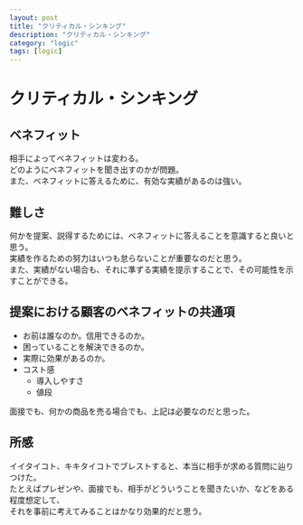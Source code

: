 ```yaml
---
layout: post
title: "クリティカル・シンキング"
description: "クリティカル・シンキング"
category: "logic"
tags: [logic]
---
```


# クリティカル・シンキング

## ベネフィット
相手によってベネフィットは変わる。  
どのようにベネフィットを聞き出すのかが問題。  
また、ベネフィットに答えるために、有効な実績があるのは強い。  

## 難しさ
何かを提案、説得するためには、ベネフィットに答えることを意識すると良いと思う。  
実績を作るための努力はいつも怠らないことが重要なのだと思う。  
また、実績がない場合も、それに準ずる実績を提示することで、その可能性を示すことができる。  

## 提案における顧客のベネフィットの共通項
 - お前は誰なのか。信用できるのか。  
 - 困っていることを解決できるのか。  
 - 実際に効果があるのか。  
 - コスト感  
     - 導入しやすさ  
     - 値段  
  
面接でも、何かの商品を売る場合でも、上記は必要なのだと思った。  

## 所感
イイタイコト、キキタイコトでブレストすると、本当に相手が求める質問に辿りつけた。  
たとえばプレゼンや、面接でも、相手がどういうことを聞きたいか、などをある程度想定して、  
それを事前に考えてみることはかなり効果的だと思う。  
